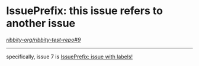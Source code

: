 
# IssuePrefix: this issue refers to another issue

*[ribbity-org/ribbity-test-repo#9](https://github.com/ribbity-org/ribbity-test-repo/issues/9)*

---

specifically, issue 7 is [IssuePrefix: issue with labels!](7-issue-with-labels.md)

